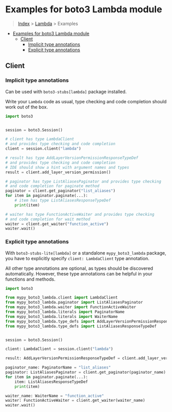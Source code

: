 <a id="examples-for-boto3-lambda-module"></a>

# Examples for boto3 Lambda module

> [Index](../README.md) > [Lambda](./README.md) > Examples

- [Examples for boto3 Lambda module](#examples-for-boto3-lambda-module)
  - [Client](#client)
    - [Implicit type annotations](#implicit-type-annotations)
    - [Explicit type annotations](#explicit-type-annotations)

<a id="client"></a>

## Client

<a id="implicit-type-annotations"></a>

### Implicit type annotations

Can be used with `boto3-stubs[lambda]` package installed.

Write your `Lambda` code as usual, type checking and code completion should
work out of the box.

```python
import boto3


session = boto3.Session()

# client has type LambdaClient
# and provides type checking and code completion
client = session.client("lambda")

# result has type AddLayerVersionPermissionResponseTypeDef
# and provides type checking and code completion
# IDE should show a hint with argument names and types
result = client.add_layer_version_permission()

# paginator has type ListAliasesPaginator and provides type checking
# and code completion for paginate method
paginator = client.get_paginator("list_aliases")
for item in paginator.paginate(...):
    # item has type ListAliasesResponseTypeDef
    print(item)

# waiter has type FunctionActiveWaiter and provides type checking
# and code completion for wait method
waiter = client.get_waiter("function_active")
waiter.wait()
```

<a id="explicit-type-annotations"></a>

### Explicit type annotations

With `boto3-stubs-lite[lambda]` or a standalone `mypy_boto3_lambda` package,
you have to explicitly specify `client: LambdaClient` type annotation.

All other type annotations are optional, as types should be discovered
automatically. However, these type annotations can be helpful in your functions
and methods.

```python
import boto3

from mypy_boto3_lambda.client import LambdaClient
from mypy_boto3_lambda.paginator import ListAliasesPaginator
from mypy_boto3_lambda.waiter import FunctionActiveWaiter
from mypy_boto3_lambda.literals import PaginatorName
from mypy_boto3_lambda.literals import WaiterName
from mypy_boto3_lambda.type_defs import AddLayerVersionPermissionResponseTypeDef
from mypy_boto3_lambda.type_defs import ListAliasesResponseTypeDef


session = boto3.Session()

client: LambdaClient = session.client("lambda")

result: AddLayerVersionPermissionResponseTypeDef = client.add_layer_version_permission()

paginator_name: PaginatorName = "list_aliases"
paginator: ListAliasesPaginator = client.get_paginator(paginator_name)
for item in paginator.paginate(...):
    item: ListAliasesResponseTypeDef
    print(item)

waiter_name: WaiterName = "function_active"
waiter: FunctionActiveWaiter = client.get_waiter(waiter_name)
waiter.wait()
```
